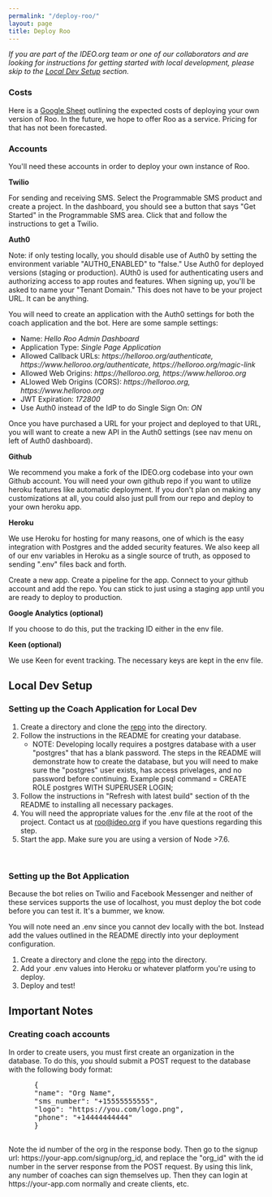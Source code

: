 ```yaml
---
permalink: "/deploy-roo/"
layout: page
title: Deploy Roo
---
```

<style>
  .bold-title {
    font-weight: bold;
    margin-bottom: 5px;
  }
</style>

<div class="row">
  <div class="col l8">
    <p><em>
      If you are part of the IDEO.org team or one of our collaborators and are looking for instructions for getting started with local development, please skip to the <a href="#localdev">Local Dev Setup</a> section.
    </em></p>
  </div>
</div>

<div class="row">
  <div class="col l8">
    <h3>Costs</h3>
    <p>
      Here is a <a href="https://docs.google.com/spreadsheets/d/1F1mNd1hYYDpQjE9O8Dh2_RCK67SJVY87ubHiRvbVwNk/edit?usp=sharing" target="_blank">Google Sheet</a> outlining the expected costs of deploying your own version of Roo. In the future, we hope to offer Roo as a service. Pricing for that has not been forecasted.
    </p>
  </div>
</div>

<div class="row">
  <div class="col l8">
    <h3>Accounts</h3>
    <p>You'll need these accounts in order to deploy your own instance of Roo.</p>
    <p class="bold-title">Twilio</p>
    <p>
      For sending and receiving SMS. Select the Programmable SMS product and create a project. In the dashboard, you should see a button that says "Get Started" in the Programmable SMS area. Click that and follow the instructions to get a Twilio.
    </p>
    <p class="bold-title">Auth0</p>
    <p>
      Note: if only testing locally, you should disable use of Auth0 by setting the environment variable "AUTH0_ENABLED" to "false." Use Auth0 for deployed versions (staging or production). AUth0 is used for authenticating users and authorizing access to app routes and features. When signing up, you'll be asked to name your "Tenant Domain." This does not have to be your project URL. It can be anything. 
    </p>  
    <p>
      You will need to create an application with the Auth0 settings for both the coach application and the bot. Here are some sample settings: 
    </p>
    <ul>
      <li>Name: <em>Hello Roo Admin Dashboard</em></li>
      <li>Application Type: <em>Single Page Application</em></li>
      <li>Allowed Callback URLs: <em>https://helloroo.org/authenticate, https://www.helloroo.org/authenticate, https://helloroo.org/magic-link</em></li>
      <li>Allowed Web Origins: <em>https://helloroo.org, https://www.helloroo.org</em></li>
      <li>ALlowed Web Origins (CORS): <em>https://helloroo.org, https://www.helloroo.org</em></li>
      <li>JWT Expiration: <em>172800</em></li>
      <li>Use Auth0 instead of the IdP to do Single Sign On: <em>ON</em></li>
    </ul>
    <p>
      Once you have purchased a URL for your project and deployed to that URL, you will want to create a new API in the Auth0 settings (see nav menu on left of Auth0 dashboard).
    </p>
    <p class="bold-title">Github</p>
    <p>
      We recommend you make a fork of the IDEO.org codebase into your own Github account. You will need your own github repo if you want to utilize heroku features like automatic deployment. If you don't plan on making any customizations at all, you could also just pull from our repo and deploy to your own heroku app. 
    </p>
    <p class="bold-title">Heroku</p>
    <p>
      We use Heroku for hosting for many reasons, one of which is the easy integration with Postgres and the added security features. We also keep all of our env variables in Heroku as a single source of truth, as opposed to sending ".env" files back and forth. 
    </p>
    <p>
      Create a new app. Create a pipeline for the app. Connect to your github account and add the repo. You can stick to just using a staging app until you are ready to deploy to production.
    </p>
    <p class="bold-title">Google Analytics (optional)</p>
    <p>If you choose to do this, put the tracking ID either in the env file.</p>
    <p class="bold-title">Keen (optional)</p>
    <p>We use Keen for event tracking. The necessary keys are kept in the env file.</p>
  </div>
</div>

<div id="localdev" class="row">
  <div class="col l8">
    <h2>Local Dev Setup</h2>
    <h3>Setting up the Coach Application for Local Dev</h3>
    <ol>
      <li>Create a directory and clone the <a href="https://github.com/IDEOorg/steps">repo</a> into the directory.</li>
      <li>Follow the instructions in the README for creating your database.
        <ul>
          <li>
            NOTE: Developing locally requires a postgres database with a user "postgres" that has a blank password. The steps in the README will demonstrate how to create the database, but you will need to make sure the "postgres" user exists, has access privelages, and no password before continuing. Example psql command = <span class="inline-code">CREATE ROLE postgres WITH SUPERUSER LOGIN;</span>
          </li>
        </ul>
      </li>
      <li>Follow the instructions in "Refresh with latest build" section of th the README to installing all necessary packages.</li>
      <li>You will need the appropriate values for the <span class="inline-code">.env</span> file at the root of the project. Contact us at <a href="mailto:roo@ideo.org">roo@ideo.org</a> if you have questions regarding this step.</li>
      <li>Start the app. Make sure you are using a version of Node >7.6.</li>
    </ol>
    <br/>
    <h3>Setting up the Bot Application</h3>
    <p>
      Because the bot relies on Twilio and Facebook Messenger and neither of these services supports the use of <span class="inline-code">localhost</span>, you must deploy the bot code before you can test it. It's a bummer, we know.
    </p>
    <p>
      You will note need an <span class="inline-code">.env</span> since you cannot dev locally with the bot. Instead add the values outlined in the README directly into your deployment configuration.</p>
    </p>
    <ol>
      <li>Create a directory and clone the <a href="https://github.com/IDEOorg/steps-bot">repo</a> into the directory.</li>
      <li>Add your <span class="inline-code">.env</span> values into Heroku or whatever platform you're using to deploy.</li>
      <li>Deploy and test!</li>
    </ol>
  </div>
</div>

<div class="row">
  <div class="col l8">
    <h2>Important Notes</h2>
    <h3>Creating coach accounts</h3>
    <p>
      In order to create users, you must first create an organization in the database. To do this, you should submit a POST request to the database with the following body format:
    </p>
    <pre>
      {
      "name": "Org Name",
      "sms_number": "+15555555555",
      "logo": "https://you.com/logo.png",
      "phone": "+14444444444"
      }     
    </pre>
    <p>
      Note the id number of the org in the response body. Then go to the signup url: <span class="inline-code">https://your-app.com/signup/org_id</span>, and replace the "org_id" with the id number in the server response from the POST request. By using this link, any number of coaches can sign themselves up. Then they can login at <span class="inline-code">https://your-app.com</span> normally and create clients, etc. 
    </p>
  </div>
</div>


<!--
Creating an org manually
Populating database with template tasks
Adding media to the database
-->
